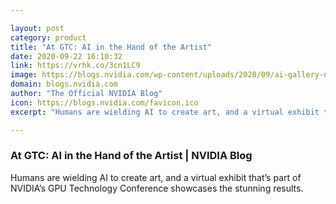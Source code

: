 ```yaml
---

layout: post
category: product
title: "At GTC: AI in the Hand of the Artist"
date: 2020-09-22 16:10:32
link: https://vrhk.co/3cn1LC9
image: https://blogs.nvidia.com/wp-content/uploads/2020/09/ai-gallery-nvidia.jpg
domain: blogs.nvidia.com
author: "The Official NVIDIA Blog"
icon: https://blogs.nvidia.com/favicon.ico
excerpt: "Humans are wielding AI to create art, and a virtual exhibit that’s part of NVIDIA’s GPU Technology Conference showcases the stunning results."

---
```


### At GTC: AI in the Hand of the Artist | NVIDIA Blog

Humans are wielding AI to create art, and a virtual exhibit that’s part of NVIDIA’s GPU Technology Conference showcases the stunning results.